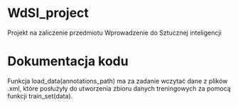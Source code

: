 # WdSI_project

Projekt na zaliczenie przedmiotu Wprowadzenie do Sztucznej inteligencji

# Dokumentacja kodu

Funkcja load_data(annotations_path) ma za zadanie wczytać dane z plików .xml, które posłużyły do utworzenia zbioru danych treningowych za pomocą funkcji train_set(data).
